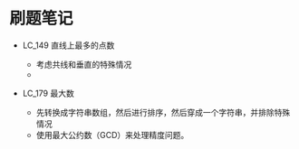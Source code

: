 # 刷题笔记





* LC_149 直线上最多的点数
    * 考虑共线和垂直的特殊情况
    * 

* LC_179 最大数
    * 先转换成字符串数组，然后进行排序，然后穿成一个字符串，并排除特殊情况
    * 使用最大公约数（GCD）来处理精度问题。
